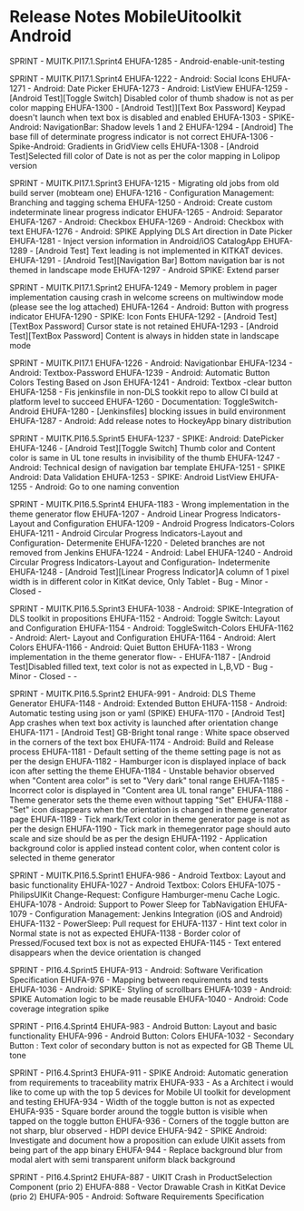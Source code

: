 # Release Notes MobileUitoolkit Android

SPRINT - MUITK.PI17.1.Sprint4
EHUFA-1285 - Android-enable-unit-testing

SPRINT - MUITK.PI17.1.Sprint4
EHUFA-1222 - Android: Social Icons
EHUFA-1271 - Android: Date Picker
EHUFA-1273 - Android: ListView
EHUFA-1259 - [Android Test][Toggle Switch] Disabled color of thumb shadow is not as per color mapping
EHUFA-1300 - [Android Test]][Text Box Password] Keypad doesn't launch when text box is disabled and enabled
EHUFA-1303 - SPIKE-Android: NavigationBar: Shadow levels 1 and 2
EHUFA-1294 - [Android] The base fill of determinate progress indicator is not correct
EHUFA-1306 - Spike-Android: Gradients in GridView cells
EHUFA-1308 - [Android Test]Selected fill color of Date is not as per the color mapping in Lolipop version

SPRINT - MUITK.PI17.1.Sprint3
EHUFA-1215 - Migrating old jobs from old build server (mobteam one)
EHUFA-1216 - Configuration Management: Branching and tagging schema
EHUFA-1250 - Android: Create custom indeterminate linear progress indicator
EHUFA-1265 - Android: Separator
EHUFA-1267 - Android: Checkbox
EHUFA-1269 - Android: Checkbox with text
EHUFA-1276 - Android: SPIKE Applying DLS Art direction in Date Picker
EHUFA-1281 - Inject version information in Android/iOS CatalogApp
EHUFA-1289 - [Android Test] Text leading is not implemented in KITKAT devices.
EHUFA-1291 - [Android Test][Navigation Bar] Bottom navigation bar is not themed in landscape mode
EHUFA-1297 - Android SPIKE: Extend parser

SPRINT - MUITK.PI17.1.Sprint2
EHUFA-1249 - Memory problem in pager implementation causing crash in welcome screens on multiwindow mode (please see the log attached) 
EHUFA-1264 - Android: Button with progress indicator
EHUFA-1290 - SPIKE: Icon Fonts
EHUFA-1292 - [Android Test][TextBox Password] Cursor state is not retained
EHUFA-1293 - [Android Test][TextBox Password] Content is always in hidden state in landscape mode


SPRINT - MUITK.PI17.1
EHUFA-1226 - Android: Navigationbar
EHUFA-1234 - Android: Textbox-Password
EHUFA-1239 - Android: Automatic Button Colors Testing Based on Json
EHUFA-1241 - Android: Textbox -clear button
EHUFA-1258 - Fis jenkinsfile in non-DLS tookkit repo to allow CI build at platform level to succeed
EHUFA-1260 - Documentation: ToggleSwitch- Android
EHUFA-1280 - [Jenkinsfiles] blocking issues in build environment
EHUFA-1287 - Android: Add release notes to HockeyApp binary distribution


SPRINT - MUITK.PI16.5.Sprint5
EHUFA-1237 - SPIKE: Android: DatePicker
EHUFA-1246 - [Android Test][Toggle Switch] Thumb color and Content color is same in UL tone results in invisibility of the thumb
EHUFA-1247 - Android: Technical design of navigation bar template
EHUFA-1251 - SPIKE Android: Data Validation
EHUFA-1253 - SPIKE: Android ListView
EHUFA-1255 - Android: Go to one naming convention

SPRINT - MUITK.PI16.5.Sprint4
EHUFA-1183 - Wrong implementation in the theme generator flow
EHUFA-1207 - Android Linear Progress Indicators-Layout and Configuration 
EHUFA-1209 - Android Progress Indicators-Colors 
EHUFA-1211 - Android Circular Progress Indicators-Layout and Configuration- Determenite 
EHUFA-1220 - Deleted branches are not removed from Jenkins
EHUFA-1224 - Android: Label
EHUFA-1240 - Android Circular Progress Indicators-Layout and Configuration- Indetermenite
EHUFA-1248 - [Android Test][Linear Progress Indicator]A column of 1 pixel width is in different color in KitKat device, Only Tablet - Bug - Minor - Closed -

SPRINT - MUITK.PI16.5.Sprint3
EHUFA-1038 - Android: SPIKE-Integration of DLS toolkit in propositions
EHUFA-1152 - Android: Toggle Switch: Layout and Configuration 
EHUFA-1154 - Android: ToggleSwitch-Colors
EHUFA-1162 - Android: Alert- Layout and Configuration
EHUFA-1164 - Android: Alert Colors
EHUFA-1166 - Android: Quiet Button 
EHUFA-1183 - Wrong implementation in the theme generator flow- -
EHUFA-1187 - [Android Test]Disabled filled text, text color is not as expected in L,B,VD - Bug - Minor - Closed - -

SPRINT - MUITK.PI16.5.Sprint2
EHUFA-991 - Android: DLS Theme Generator
EHUFA-1148 - Android: Extended Button
EHUFA-1158 - Android: Automatic testing using json or yaml (SPIKE)
EHUFA-1170 - [Android Test] App crashes when text box activity is launched after orientation change
EHUFA-1171 - [Android Test] GB-Bright tonal range : White space observed in the corners of the text box
EHUFA-1174 - Android: Build and Release process
EHUFA-1181 - Default setting of the theme setting page is not as per the design
EHUFA-1182 - Hamburger icon is displayed inplace of back icon after setting the theme
EHUFA-1184 - Unstable behavior observed when "Content area color" is set to "Very dark" tonal range
EHUFA-1185 - Incorrect color is displayed in "Content area UL tonal range"
EHUFA-1186 - Theme generator sets the theme even without tapping "Set"
EHUFA-1188 - "Set" icon disappears when the orientation is changed in theme generator page
EHUFA-1189 - Tick mark/Text color in theme generator page is not as per the design 
EHUFA-1190 - Tick mark in themegenrator page should auto scale and size should be as per the design
EHUFA-1192 - Application background color is applied instead content color, when content color is selected in theme generator 

SPRINT - MUITK.PI16.5.Sprint1
EHUFA-986 - Android Textbox: Layout and basic functionality
EHUFA-1027 - Android Textbox: Colors
EHUFA-1075 - PhilipsUIKit Change-Request: Configure Hamburger-menu Cache Logic.
EHUFA-1078 - Android: Support to Power Sleep for TabNavigation
EHUFA-1079 - Configuration Management: Jenkins Integration (iOS and Android)
EHUFA-1132 - PowerSleep: Pull request for
EHUFA-1137 - Hint text color in Normal state is not as expected
EHUFA-1138 - Border color of Pressed/Focused text box is not as expected
EHUFA-1145 - Text entered disappears when the device orientation is changed


SPRINT - PI16.4.Sprint5
EHUFA-913 - Android: Software Verification Specification
EHUFA-976 - Mapping between requirements and tests
EHUFA-1036 - Android: SPIKE- Styling of scrollbars
EHUFA-1039 - Android: SPIKE Automation logic to be made reusable
EHUFA-1040 - Android: Code coverage integration spike


SPRINT - PI16.4.Sprint4
EHUFA-983 - Android Button: Layout and basic functionality
EHUFA-996 - Android Button: Colors
EHUFA-1032 - Secondary Button : Text color of secondary button is not as expected for GB Theme UL tone

SPRINT - PI16.4.Sprint3
EHUFA-911 - SPIKE Android: Automatic generation from requirements to traceability matrix
EHUFA-933 - As a Architect i would like to come up with the top 5 devices for Mobile UI toolkit for development and testing
EHUFA-934 - Width of the toggle button is not as expected
EHUFA-935 - Square border around the toggle button is visible when tapped on the toggle button
EHUFA-936 - Corners of the toggle button are not sharp, blur observed - HDPI device
EHUFA-942 - SPIKE Android: Investigate and document how a proposition can exlude UIKit assets from being part of the app binary
EHUFA-944 - Replace background blur from modal alert with semi transparent uniform black background

SPRINT - PI16.4.Sprint2
EHUFA-887 - UIKIT Crash in ProductSelection Component (prio 2)
EHUFA-888 - Vector Drawable Crash in KitKat Device (prio 2)
EHUFA-905 - Android: Software Requirements Specification